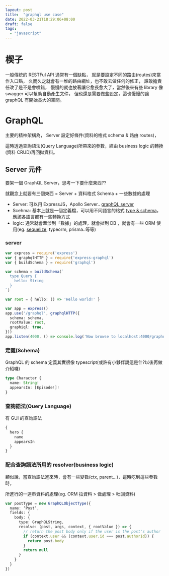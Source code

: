 ```yaml
---
layout: post
title:  "graphql use case"
date: 2022-03-21T18:29:06+08:00
draft: false
tags: 
  - "javascript"
---
```

# 楔子
一般傳統的 RESTFul API 通常有一個缺點， 就是要設定不同的路由(routes)來當作入口點， 久而久之就會有一堆的路由網址，也不敢去做任何的修正， 誰敢擔責任改了是不是會噴錯， 慢慢的就也放著讓它愈長愈大了，當然後來有些 library 像 swagger 可以幫助自動產生文件， 但也還是需要做些設定，這也慢慢的讓 graphQL 有開始長大的空間。

# GraphQL
主要的精神架構為， Server 設定好條件(資料的格式 schema & 路由 routes)，

這時透過查詢語法(Query Language)所帶來的參數，經由 business logic 的轉換(資料 CRUD)再回拋資料。

## Server 元件
要架一個 GraphQL Server，思考一下要什麼東西??

就觀念上就要有三個東西 = Server + 資料格式 Schema + 一些數據的處理
- Server: 可以用 ExpressJS，Apollo Server.. [graphQL server](https://graphql.org/code/#javascript)
- Scehma: 基本上就是一個定義檔，可以用不同語言的格式 [type & schema](https://graphql.org/learn/schema/#object-types-and-fields)，應該各語言都有一些轉換方式
- logic: 通常就會牽涉到「數據」的處理，就會扯到 DB ，就會有一些 ORM 使用(eg. [sequelize](https://sequelize.org), typeorm, prisma..等等)

### server
```typescript
var express = require('express')
var { graphqlHTTP } = require('express-graphql')
var { buildSchema } = require('graphql')

var schema = buildSchema(`
  type Query {
    hello: String
  }
`)

var root = { hello: () => 'Hello world!' }

var app = express()
app.use('/graphql', graphqlHTTP({
  schema: schema,
  rootValue: root,
  graphiql: true,
}))
app.listen(4000, () => console.log('Now browse to localhost:4000/graphql'))
```

### 定義(Schema)
GraphQL 的 schema 定義其實很像 typescript(或許有小夥伴說這是什?以後再做介紹囉)

```typescript
type Character {
  name: String!
  appearsIn: [Episode!]!
}
```

### 查詢語法(Query Language)
有 GUI 的查詢語法

```typescript
{
  hero {
    name
    appearsIn
  }
}
```

### 配合查詢語法所用的 resolver(business logic)
類似說，當查詢語法進來時，會有一些變數(ctx, parent...)，這時吃到這些參數時，

所進行的一連串資料的處理(eg. ORM 拉資料 > 做處理 > 吐回資料)

```typescript
var postType = new GraphQLObjectType({
  name: ‘Post’,
  fields: {
    body: {
      type: GraphQLString,
      resolve: (post, args, context, { rootValue }) => {
        // return the post body only if the user is the post's author
        if (context.user && (context.user.id === post.authorId)) {
          return post.body
        }
        return null
      }
    }
  }
})
```